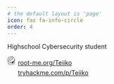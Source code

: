 ```yaml
---
# the default layout is 'page'
icon: fas fa-info-circle
order: 4
---
```


Highschool Cybersecurity student

<div>
        <svg xmlns="http://www.w3.org/2000/svg" height=20 width=20 viewBox="100 70 450 450" fill="currentColor"
        stroke="none">
            <title>Root Me</title>
            <g id="Calque_2">
            </g>
            <g id="g13" transform="matrix(1.8928864,0,0,1.8928864,-264.72593,-165.92773)">
                <path inkscape:connector-curvature="0" id="path5"
                    d="m 299.2,319.9 c 0,0 0,0 0,0 -0.1,-0.1 -0.2,-0.2 -0.2,-0.3 -0.1,-0.1 -0.1,-0.1 -0.2,-0.2 0,0 0,0 0,0 -0.1,0 -0.1,-0.1 -0.2,-0.1 -0.1,-0.1 -0.2,-0.1 -0.3,-0.2 -0.1,0 -0.2,-0.1 -0.3,-0.1 -0.1,0 -0.2,-0.1 -0.2,-0.1 -0.1,0 -0.2,0 -0.3,-0.1 -0.1,0 -0.2,0 -0.3,0 -0.1,0 -0.2,0 -0.3,0 -0.1,0 -0.2,0 -0.3,0 -0.1,0 -0.2,0 -0.3,0 -0.1,0 -0.2,0 -0.3,0.1 -0.1,0 -0.2,0.1 -0.2,0.1 -0.1,0 -0.2,0.1 -0.3,0.1 -0.1,0 -0.2,0.1 -0.3,0.2 -0.1,0 -0.1,0.1 -0.2,0.1 0,0 0,0 0,0 -0.1,0.1 -0.1,0.1 -0.2,0.2 -0.1,0.1 -0.2,0.2 -0.2,0.2 0,0 0,0 0,0 l -8.1,10.1 c -1,1.3 -0.8,3.1 0.5,4.1 0.5,0.4 1.2,0.6 1.8,0.6 0.9,0 1.7,-0.4 2.3,-1.1 l 0.1,-0.1 c 3,-3.7 8.6,-3.7 11.5,0 l 0.1,0.1 c 0.6,0.7 1.4,1.1 2.3,1.1 0.6,0 1.3,-0.2 1.8,-0.6 1.3,-1 1.5,-2.9 0.5,-4.1 z" />
                <path inkscape:connector-curvature="0" id="path7"
                    d="m 285.7,149.1 c -4.1,0 -7.5,3.2 -7.7,7.3 l -15.3,5.6 c -0.8,0.3 -1.4,1 -1.4,1.9 v 9.7 H 249 c -0.9,-3.3 -3.8,-5.7 -7.4,-5.7 -4.2,0 -7.7,3.4 -7.7,7.7 0,4.2 3.4,7.7 7.7,7.7 3.6,0 6.5,-2.4 7.4,-5.7 h 14.3 c 1.1,0 2,-0.9 2,-2 v -10.3 l 13.5,-5 c 1.3,2.5 3.9,4.2 6.8,4.2 4.2,0 7.7,-3.4 7.7,-7.7 0.1,-4.2 -3.4,-7.7 -7.6,-7.7 z" />
                <path style="fill:#9d9d9c" inkscape:connector-curvature="0" id="path9"
                    d="m 269.5,292.3 c -2.5,-0.9 -4.9,-1.8 -7.2,-2.8 -1.7,-0.8 -3.4,-1.6 -5,-2.4 3.8,3.8 13,10.6 22.9,10.8 0.6,-0.7 1.1,-1.4 1.5,-2.3 -1.5,-0.3 -3,-0.6 -4.5,-1 -2.7,-0.7 -5.2,-1.4 -7.7,-2.3 z"
                    class="st0" />
                <path inkscape:connector-curvature="0" id="path11"
                    d="m 395,222.5 c 0,-4.7 -0.3,-9.4 -1,-13.9 0,-0.3 -0.1,-0.6 -0.1,-0.9 -6.1,-39.7 -36.2,-72.3 -75.8,-81 -1,-4.5 -5,-7.9 -9.8,-7.9 -5.6,0 -10.1,4.5 -10.1,10.1 0,4.8 3.4,8.8 7.9,9.8 v 36.9 c 0,0.6 0.3,1.2 0.8,1.6 0.3,0.2 0.7,0.3 1.1,0.3 0.2,0 0.5,0 0.7,-0.1 l 14.8,-5.6 c 1,1.5 2.5,2.5 4.3,3 v 17.4 c -7.5,9.2 -16.8,17.5 -26.7,24.9 l -11.3,-26.2 c 2.1,-1.4 3.5,-3.7 3.5,-6.4 0,-4.2 -3.4,-7.7 -7.7,-7.7 -4.2,0 -7.7,3.4 -7.7,7.7 0,4.2 3.4,7.7 7.7,7.7 0.1,0 0.3,0 0.4,0 l 11.8,27.3 c -6.9,5 -14,9.5 -21,13.6 L 243.2,223 c -0.4,-0.1 -0.8,-0.1 -1.2,0.1 l -10,3.9 c -1.4,-1.9 -3.6,-3.1 -6.2,-3.1 -4.2,0 -7.7,3.4 -7.7,7.7 0,4.2 3.4,7.7 7.7,7.7 4.2,0 7.7,-3.4 7.7,-7.7 0,-0.3 -0.1,-0.6 -0.1,-0.9 l 9.4,-3.7 29.3,8.8 c -25,14 -47.4,22.1 -51.1,23.4 l -1.8,0.6 c -1.6,-1.2 -3.6,-1.9 -5.8,-1.9 -0.1,0 -0.2,0 -0.3,0 -4.7,-11.1 -7.1,-23.2 -7.1,-35.3 0,-6 0.6,-11.9 1.7,-17.6 h 43.9 c 0.9,3.3 3.8,5.7 7.4,5.7 4.2,0 7.7,-3.4 7.7,-7.7 0,-4.2 -3.4,-7.7 -7.7,-7.7 -3.6,0 -6.5,2.4 -7.4,5.7 h -43 c 8.1,-32.9 34.1,-59.2 67.7,-67 1.8,2.9 5,4.9 8.6,4.9 5.6,0 10.1,-4.5 10.1,-10.1 0,-5.6 -4.5,-10.1 -10.1,-10.1 -4.9,0 -8.9,3.5 -9.9,8 -44.1,10 -76.4,49.7 -76.4,95.7 0,13.1 2.6,26.2 7.7,38.2 -1.9,1.8 -3,4.4 -3,7.2 0,4.5 2.9,8.2 6.9,9.6 v 39.4 c 0,0.7 0.2,1.4 0.6,2 l 2.2,1.5 29.9,21.1 v 25.2 c 0,2.1 1.7,3.8 3.8,3.8 h 100 c 2.1,0 3.8,-1.7 3.8,-3.8 v -25.2 l 30,-21.1 2.2,-1.6 c 0.4,-0.6 0.6,-1.3 0.6,-2 V 277 c 3.7,-1.5 6.3,-5.1 6.3,-9.3 0,-2.6 -1,-5 -2.6,-6.8 5.3,-11.9 8,-25.1 8,-38.4 z M 281.4,125.6 c 0.9,-1 2.2,-1.6 3.6,-1.6 2.7,0 4.9,2.2 4.9,4.9 0,2.7 -2.2,4.9 -4.9,4.9 -1,0 -1.9,-0.3 -2.7,-0.8 -1.3,-0.9 -2.2,-2.4 -2.2,-4 0,-1.4 0.5,-2.6 1.3,-3.4 z m 22,3.2 c 0,-2.7 2.2,-4.9 4.9,-4.9 1.4,0 2.6,0.6 3.5,1.5 0.8,0.9 1.3,2 1.3,3.3 0,1.6 -0.8,3.1 -2.1,4 -0.8,0.6 -1.7,0.9 -2.8,0.9 -2.6,0.1 -4.8,-2.1 -4.8,-4.8 z m 18.8,38.5 c 0,0.3 0.1,0.5 0.1,0.7 l -12.2,4.6 v -34 c 3,-0.5 5.5,-2.3 6.9,-4.8 10.7,2.4 20.7,6.7 29.6,12.6 -0.1,14.8 -5.8,28.4 -14.8,40.7 v -12.4 c 3.3,-0.9 5.7,-3.8 5.7,-7.4 0,-4.2 -3.4,-7.7 -7.7,-7.7 -4.2,0.1 -7.6,3.5 -7.6,7.7 z M 213.5,272.7 c -1.2,0 -2.3,-0.5 -3.2,-1.2 -1,-0.9 -1.7,-2.2 -1.7,-3.6 0,-0.6 0.1,-1.2 0.3,-1.7 0.7,-1.8 2.5,-3.1 4.5,-3.1 0.9,0 1.7,0.3 2.4,0.7 1.4,0.8 2.4,2.4 2.4,4.2 0,0.9 -0.3,1.7 -0.7,2.4 -0.7,1.4 -2.2,2.3 -4,2.3 z m 170,-1.9 c -0.9,1.1 -2.3,1.9 -3.8,1.9 -1.4,0 -2.6,-0.6 -3.5,-1.5 -0.8,-0.9 -1.3,-2 -1.3,-3.3 0,-2.1 1.3,-3.9 3.2,-4.5 0.5,-0.2 1.1,-0.3 1.7,-0.3 2.3,0 4.3,1.7 4.8,3.9 0.1,0.3 0.1,0.6 0.1,1 -0.2,1 -0.6,2 -1.2,2.8 z m -3,-13 c -0.3,0 -0.6,0 -0.9,0 -5.6,0 -10.1,4.5 -10.1,10.1 0,4.3 2.7,8 6.6,9.4 v 36.8 l -31.5,22.2 c -1,0.7 -1.6,1.9 -1.6,3.1 v 21.2 c 0,1.2 -1,2.2 -2.2,2.2 h -11.7 c -1.2,0 -2.2,-1 -2.2,-2.2 V 353 c 0,-2 -1.4,-3.8 -3.4,-4 -2.3,-0.2 -4.2,1.6 -4.2,3.8 v 7.9 c 0,1.2 -1,2.2 -2.2,2.2 h -14.3 c -1.2,0 -2.2,-1 -2.2,-2.2 V 349 c 0,-2 -1.4,-3.8 -3.4,-4 -2.3,-0.2 -4.2,1.6 -4.2,3.8 v 12 c 0,1.2 -1,2.2 -2.2,2.2 h -14.3 c -1.2,0 -2.2,-1 -2.2,-2.2 V 353 c 0,-2 -1.4,-3.8 -3.4,-4 -2.3,-0.2 -4.2,1.6 -4.2,3.8 v 7.9 c 0,1.2 -1,2.2 -2.2,2.2 h -11.7 c -1.2,0 -2.2,-1 -2.2,-2.2 v -21.2 c 0,-1.2 -0.6,-2.4 -1.6,-3.1 L 217.6,314.2 V 277 c 3.5,-1.6 5.9,-5.1 5.9,-9.2 0,-0.6 -0.1,-1.2 -0.2,-1.8 4,-1.4 34.5,-12.3 64.5,-31 40.6,-25.3 63.1,-54 65.7,-83.5 17.5,14.1 29.6,34.5 33.1,57.4 -0.5,50.1 -87.8,81 -88.7,81.3 -0.2,0.1 -0.7,0.2 -1.1,0.4 -1.1,-0.2 -2.2,-0.4 -3.4,-0.6 -0.8,-0.2 -1.7,-0.3 -2.5,-0.5 -1.3,-0.2 -2.6,-0.5 -3.9,-0.8 -0.2,-0.1 -0.5,-0.1 -0.7,-0.1 -0.5,-0.1 -1,-0.2 -1.5,-0.3 -0.6,-0.1 -1.2,-0.3 -1.8,-0.4 -1.4,-0.3 -2.8,-0.6 -4.1,-1 -2.5,-0.6 -4.9,-1.3 -7.3,-1.9 -2.3,-0.7 -4.7,-1.3 -6.9,-2 -0.1,0 -0.1,0 -0.2,0 -1.7,-0.5 -3.3,-1 -4.9,-1.6 -0.5,-0.2 -1.1,-0.4 -1.6,-0.5 -0.8,-0.3 -1.5,-0.5 -2.2,-0.7 -1.3,-0.4 -2.5,-0.8 -3.6,-1.3 0,0 -0.1,0 -0.1,0 -1.8,-0.6 -3.4,-1.2 -4.8,-1.8 -1.5,-0.6 -2.8,-1.1 -3.8,-1.5 -1,-0.5 -1.9,-0.8 -2.4,-1.1 -0.6,-0.3 -0.9,-0.4 -0.9,-0.4 0,0 0.2,0.3 0.6,0.7 0.4,0.5 1,1.2 1.9,2 0.8,0.8 1.9,1.8 3.2,2.8 1.3,1 2.8,2.1 4.4,3.2 0,0 0,0 0.1,0 -0.6,2 -1,4.2 -1,6.4 0,11.5 9.4,20.9 20.9,20.9 8.9,0 16.5,-5.6 19.5,-13.5 1,0.1 2.1,0.2 3.1,0.3 1.8,0.1 3.5,0.1 5.1,0.1 0.1,0 0.2,0.1 0.3,0.1 l 16.9,17.2 c 4.3,4.3 11,5 16,1.7 l 26.4,-14.8 c 2.3,-1.5 3.8,-4.1 3.8,-6.9 v -30.4 c 10.2,-8.1 19.4,-17.7 25.4,-28.6 -1.1,7.9 -3.2,15.4 -6.3,22.5 z m -98.8,37.8 c -0.4,0.8 -1,1.6 -1.5,2.3 v 0 c -2.4,2.8 -6,4.6 -10,4.6 -4,0 -7.6,-1.8 -10,-4.6 -2,-2.3 -3.1,-5.3 -3.1,-8.5 0,-0.8 0.1,-1.5 0.2,-2.3 0,0 0,0 0,0 1.6,0.8 3.3,1.6 5,2.4 2.3,1 4.7,2 7.2,2.8 2.5,0.9 5.1,1.6 7.7,2.3 1.5,0.4 3,0.7 4.5,1 z" />
            </g>
        </svg>
    <a href="https://root-me.org/Teiiko" target="_blank">root-me.org/Teiiko</a><br>
    <svg style="color: white" role="img" height=20 width=20 viewBox="0 0 24 24" xmlns="http://www.w3.org/2000/svg"><title>TryHackMe</title><path d="M10.705 0C7.54 0 4.902 2.285 4.349 5.291a4.525 4.525 0 0 0-4.107 4.5 4.525 4.525 0 0 0 4.52 4.52h6.761a.625.625 0 1 0 0-1.25H4.761a3.273 3.273 0 0 1-3.27-3.27A3.273 3.273 0 0 1 6.59 7.08a.625.625 0 0 0 .7-1.035 4.488 4.488 0 0 0-1.68-.69 5.223 5.223 0 0 1 5.096-4.104 5.221 5.221 0 0 1 5.174 4.57 4.489 4.489 0 0 0-.488.305.625.625 0 1 0 .731 1.013 3.245 3.245 0 0 1 1.912-.616 3.278 3.278 0 0 1 3.203 2.61.625.625 0 0 0 1.225-.251 4.533 4.533 0 0 0-4.428-3.61 4.54 4.54 0 0 0-.958.105C16.556 2.328 13.9 0 10.705 0zm5.192 10.64a.925.925 0 0 0-.462.108.913.913 0 0 0-.313.29 1.27 1.27 0 0 0-.175.427 2.39 2.39 0 0 0-.054.514c0 .181.018.353.054.517.036.164.095.307.175.43a.899.899 0 0 0 .313.297c.127.073.281.11.462.11.18 0 .334-.037.46-.11a.897.897 0 0 0 .309-.296c.08-.124.137-.267.173-.431.036-.164.054-.336.054-.517 0-.18-.018-.352-.054-.514a1.271 1.271 0 0 0-.173-.426.901.901 0 0 0-.309-.291.917.917 0 0 0-.46-.108zm6.486 0a.925.925 0 0 0-.462.108.913.913 0 0 0-.313.29 1.27 1.27 0 0 0-.175.427 2.39 2.39 0 0 0-.053.514c0 .181.017.353.053.517.036.164.095.307.175.43a.899.899 0 0 0 .313.297c.127.073.281.11.462.11.18 0 .334-.037.46-.11a.897.897 0 0 0 .31-.296c.078-.124.136-.267.172-.431.036-.164.054-.336.054-.517 0-.18-.018-.352-.054-.514a1.271 1.271 0 0 0-.173-.426.901.901 0 0 0-.308-.291.916.916 0 0 0-.461-.108zm-8.537.068l-.84.618.313.43.476-.368v1.877h.603v-2.557zm6.486 0l-.841.618.314.43.477-.368v1.877h.603v-2.557zm-4.435.445c.08 0 .143.028.193.084.05.057.087.127.114.21.026.083.044.173.054.269a2.541 2.541 0 0 1 0 .533c-.01.097-.028.187-.054.27a.584.584 0 0 1-.114.21.243.243 0 0 1-.193.085.248.248 0 0 1-.195-.086.584.584 0 0 1-.118-.209 1.245 1.245 0 0 1-.056-.27 2.645 2.645 0 0 1 0-.533c.01-.096.029-.186.056-.27a.583.583 0 0 1 .118-.209.25.25 0 0 1 .195-.084zm6.486 0c.08 0 .144.028.193.084.05.057.087.127.114.21.027.083.044.173.054.269a2.541 2.541 0 0 1 0 .533c-.01.097-.027.187-.054.27a.584.584 0 0 1-.114.21.243.243 0 0 1-.193.085.249.249 0 0 1-.195-.086.581.581 0 0 1-.117-.209 1.245 1.245 0 0 1-.056-.27 2.642 2.642 0 0 1 0-.533c.01-.096.028-.186.056-.27a.58.58 0 0 1 .117-.209.25.25 0 0 1 .195-.084zm-2.191 3.51a.93.93 0 0 0-.463.109.908.908 0 0 0-.312.291c-.08.122-.139.263-.175.426a2.383 2.383 0 0 0-.054.514c0 .18.018.353.054.516.036.164.094.308.175.432a.91.91 0 0 0 .312.296.92.92 0 0 0 .463.11c.18 0 .333-.037.46-.11a.892.892 0 0 0 .308-.296 1.32 1.32 0 0 0 .174-.432c.036-.163.054-.335.054-.516 0-.18-.018-.352-.054-.514a1.274 1.274 0 0 0-.174-.426.89.89 0 0 0-.309-.291.918.918 0 0 0-.46-.108zm-6.402.07l-.841.617.314.43.476-.369v1.878h.604v-2.557zm2.125 0l-.841.617.314.43.477-.369v1.878h.603v-2.557zm2.116 0l-.84.617.313.43.477-.369v1.878h.603v-2.557zm2.16.443c.08 0 .144.028.194.085a.605.605 0 0 1 .114.21c.026.083.044.172.053.269a2.639 2.639 0 0 1 0 .532 1.28 1.28 0 0 1-.053.27.585.585 0 0 1-.114.21.244.244 0 0 1-.193.085.25.25 0 0 1-.196-.085.589.589 0 0 1-.117-.21 1.245 1.245 0 0 1-.056-.27 2.597 2.597 0 0 1 0-.532c.01-.097.028-.186.056-.27a.589.589 0 0 1 .117-.209.249.249 0 0 1 .196-.085zm-6.729 3.073a.676.676 0 0 0-.335.078.661.661 0 0 0-.227.211.91.91 0 0 0-.127.31c-.027.118-.04.242-.04.373s.013.256.04.375a.93.93 0 0 0 .127.313.65.65 0 0 0 .227.215c.092.053.204.08.335.08a.655.655 0 0 0 .334-.08.65.65 0 0 0 .225-.215c.057-.09.1-.194.125-.313a1.75 1.75 0 0 0 .04-.375c0-.13-.014-.255-.04-.373a.931.931 0 0 0-.125-.31.658.658 0 0 0-.225-.21.667.667 0 0 0-.334-.08zm3.086 0a.675.675 0 0 0-.336.078.661.661 0 0 0-.226.211.907.907 0 0 0-.127.31 1.69 1.69 0 0 0-.04.373c0 .131.013.256.04.375a.928.928 0 0 0 .127.313c.058.09.134.162.226.215.093.053.205.08.336.08a.655.655 0 0 0 .334-.08.65.65 0 0 0 .224-.215c.058-.09.1-.194.126-.313a1.752 1.752 0 0 0 0-.748.94.94 0 0 0-.126-.31.657.657 0 0 0-.224-.21.667.667 0 0 0-.334-.08zm5.108 0a.675.675 0 0 0-.336.078.661.661 0 0 0-.226.211.91.91 0 0 0-.127.31c-.027.118-.04.242-.04.373s.013.256.04.375a.931.931 0 0 0 .127.313c.058.09.134.162.226.215.093.053.205.08.336.08.13 0 .243-.027.334-.08a.65.65 0 0 0 .224-.215c.058-.09.1-.194.126-.313a1.75 1.75 0 0 0 .04-.375c0-.13-.014-.255-.04-.373a.943.943 0 0 0-.126-.31.657.657 0 0 0-.224-.21.668.668 0 0 0-.334-.08zm-6.658.05l-.61.448.227.311.346-.266v1.362h.438v-1.856zm3.068 0l-.61.448.227.311.346-.266v1.362h.438v-1.856zm5.108 0l-.611.448.228.311.346-.266v1.362h.438v-1.856zm-9.712.322c.058 0 .105.02.14.062a.421.421 0 0 1 .083.151.96.96 0 0 1 .04.196 1.932 1.932 0 0 1 0 .386.954.954 0 0 1-.04.197.421.421 0 0 1-.083.152.176.176 0 0 1-.14.061.18.18 0 0 1-.141-.06.427.427 0 0 1-.085-.153.887.887 0 0 1-.041-.197 1.96 1.96 0 0 1 0-.386.893.893 0 0 1 .04-.196.42.42 0 0 1 .086-.151.181.181 0 0 1 .141-.062zm3.086 0c.058 0 .104.02.14.062a.421.421 0 0 1 .082.151.94.94 0 0 1 .04.196 1.906 1.906 0 0 1 0 .386.93.93 0 0 1-.04.197.421.421 0 0 1-.082.152.176.176 0 0 1-.14.061.18.18 0 0 1-.141-.06.42.42 0 0 1-.086-.153.846.846 0 0 1-.04-.197 1.965 1.965 0 0 1-.011-.195c0-.057.004-.121.01-.191a.849.849 0 0 1 .041-.196.42.42 0 0 1 .086-.151.182.182 0 0 1 .141-.062zm5.108 0c.058 0 .104.02.14.062a.421.421 0 0 1 .082.151.92.92 0 0 1 .04.196 1.963 1.963 0 0 1 0 .386.943.943 0 0 1-.04.197.421.421 0 0 1-.082.152.177.177 0 0 1-.14.061.18.18 0 0 1-.142-.06.437.437 0 0 1-.085-.153.95.95 0 0 1-.04-.197 1.965 1.965 0 0 1-.011-.195c0-.057.004-.121.01-.191a.959.959 0 0 1 .04-.196.47.47 0 0 1 .086-.151.181.181 0 0 1 .142-.062zm-1.684 1.814a.675.675 0 0 0-.336.079.66.66 0 0 0-.227.21.91.91 0 0 0-.127.31 1.731 1.731 0 0 0 0 .748.939.939 0 0 0 .127.314c.059.09.134.162.227.215.093.053.205.08.336.08a.66.66 0 0 0 .334-.08.648.648 0 0 0 .224-.215c.058-.09.1-.195.126-.314a1.737 1.737 0 0 0-.001-.747.928.928 0 0 0-.125-.31.65.65 0 0 0-.224-.211.668.668 0 0 0-.334-.079zm3.063 0a.676.676 0 0 0-.336.079.664.664 0 0 0-.227.21.906.906 0 0 0-.127.31 1.74 1.74 0 0 0 0 .748.936.936 0 0 0 .127.314.66.66 0 0 0 .227.215c.092.053.204.08.336.08a.654.654 0 0 0 .334-.08.648.648 0 0 0 .223-.215c.058-.09.1-.195.126-.314a1.74 1.74 0 0 0 0-.747.928.928 0 0 0-.126-.31.65.65 0 0 0-.223-.211.666.666 0 0 0-.334-.079zm-1.545.05l-.611.448.228.312.346-.267v1.363h.438v-1.856zm-1.518.323c.057 0 .104.02.14.061a.42.42 0 0 1 .082.152.91.91 0 0 1 .04.195 1.966 1.966 0 0 1 0 .387.951.951 0 0 1-.04.197.421.421 0 0 1-.082.152.177.177 0 0 1-.14.06.18.18 0 0 1-.142-.06.428.428 0 0 1-.085-.152.914.914 0 0 1-.04-.197 1.96 1.96 0 0 1-.011-.195c0-.058.003-.122.01-.192a.923.923 0 0 1 .041-.195c.02-.06.048-.11.085-.152a.181.181 0 0 1 .142-.061zm3.063 0c.057 0 .104.02.14.061a.42.42 0 0 1 .082.152.94.94 0 0 1 .04.195 1.91 1.91 0 0 1 0 .387.93.93 0 0 1-.04.197.422.422 0 0 1-.083.152.175.175 0 0 1-.14.06.18.18 0 0 1-.141-.06.423.423 0 0 1-.085-.152.907.907 0 0 1-.04-.197 1.95 1.95 0 0 1 0-.387.915.915 0 0 1 .04-.195c.02-.06.048-.11.085-.152a.182.182 0 0 1 .142-.061zm-9.713.185a.465.465 0 0 0-.232.055.456.456 0 0 0-.157.146.627.627 0 0 0-.089.215 1.168 1.168 0 0 0-.027.259c0 .09.009.177.027.26a.648.648 0 0 0 .089.216c.04.063.093.112.157.149a.459.459 0 0 0 .232.056c.09 0 .168-.02.231-.056a.45.45 0 0 0 .156-.149.67.67 0 0 0 .087-.217 1.218 1.218 0 0 0 0-.518.647.647 0 0 0-.087-.215.448.448 0 0 0-.156-.146.458.458 0 0 0-.23-.055zm1.052.035l-.423.31.158.217.24-.185v.944h.303v-1.286zm-1.052.224c.04 0 .073.014.097.042a.284.284 0 0 1 .057.105.69.69 0 0 1 .028.136c.004.049.007.092.007.133 0 .04-.003.086-.007.135a.684.684 0 0 1-.028.136.285.285 0 0 1-.057.105.123.123 0 0 1-.097.043.125.125 0 0 1-.098-.043.298.298 0 0 1-.059-.105.612.612 0 0 1-.028-.136 1.39 1.39 0 0 1 0-.268.62.62 0 0 1 .028-.136.297.297 0 0 1 .06-.105.125.125 0 0 1 .097-.042zm3.775 1.394a.463.463 0 0 0-.232.054.452.452 0 0 0-.157.146.621.621 0 0 0-.088.214 1.19 1.19 0 0 0 0 .519.641.641 0 0 0 .088.217.46.46 0 0 0 .157.15.458.458 0 0 0 .232.054.454.454 0 0 0 .232-.055.45.45 0 0 0 .155-.149.664.664 0 0 0 .087-.217 1.189 1.189 0 0 0 0-.519.642.642 0 0 0-.087-.214.446.446 0 0 0-.155-.146.459.459 0 0 0-.232-.054zm1.052.034l-.423.31.158.216.24-.185v.945h.303V22.68zm-1.052.223c.04 0 .073.014.098.043a.3.3 0 0 1 .057.105.643.643 0 0 1 .027.135 1.31 1.31 0 0 1 0 .268.654.654 0 0 1-.027.137.307.307 0 0 1-.057.105.124.124 0 0 1-.098.042.125.125 0 0 1-.098-.042.293.293 0 0 1-.059-.105.618.618 0 0 1-.028-.137 1.364 1.364 0 0 1 0-.268.612.612 0 0 1 .028-.135.287.287 0 0 1 .06-.105.123.123 0 0 1 .097-.043z" fill="white"></path></svg>
    <a href="https://tryhackme.com/p/Teiiko" target="_blank">tryhackme.com/p/Teiiko</a>
</div>





